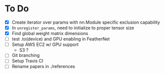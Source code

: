# To Do
- [X] Create iterator over params with nn.Module specific exclusion capability
- [X] In `unregister_params`, need to initialize to proper tensor size
- [X] Find global weight matrix dimensions
- [ ] test .to(device) and GPU enabling in FeatherNet
- [ ] Setup AWS EC2 w/ GPU support
	- S3 ?
- [ ] Git branching
- [ ] Setup Travis CI
- [ ] Rename papers in ./references
